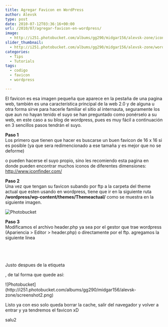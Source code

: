 ```yaml
---
title: Agregar Favicon en WordPress
author: Alevsk
type: post
date: 2010-07-12T03:36:16+00:00
url: /2010/07/agregar-favicon-en-wordpress/
image:
  - http://i251.photobucket.com/albums/gg290/midgar156/alevsk-zone/icon_finder.jpg
slider_thumbnail:
  - http://i251.photobucket.com/albums/gg290/midgar156/alevsk-zone/wordpress.jpg
categories:
  - Tips
  - Tutorials
tags:
  - codigo
  - favicon
  - wordpress

---
```

El favicon es esa imagen pequeña que aparece en la pestaña de una pagina web, también es una característica principal de la web 2.0 y de alguna u otra forma sirve para hacerle familiar el sitio al internauta, seguramente los que aun no hayan tenido el suyo se han preguntado como ponérselo a su web, en este caso a su blog de wordpress, pues es muy fácil a continuación en 3 sencillos pasos tendrán el suyo.

**Paso 1**  
Los primero que tienen que hacer es buscarse un buen favicon de 16 x 16 si es posible (ya que sera redimencionado a ese tamaña y es mejor que no se deforme) 

<!--more-->

o pueden hacerse el suyo propio, sino les recomiendo esta pagina en donde pueden encontrar muchos iconos de diferentes dimensiones: http://www.iconfinder.com/

**Paso 2**  
Una vez que tengan su favicon subando por ftp a la carpeta del theme actual que esten usando en wordpress, tiene que ir en la siguiente ruta **/wordpress/wp-content/themes/Themeactual/** como se muestra en la siguiente imagen.

![Photobucket](http://i251.photobucket.com/albums/gg290/midgar156/alevsk-zone/screenshot1.png) 

**Paso 3**  
Modificamos el archivo header.php ya sea por el gestor que trae wordpress (Apariencia > Editor > header.php) o directamente por el ftp. agregamos la siguiente linea 

```Text only




```

Justo despues de la etiqueta 

<head>
  , de tal forma que quede así:
<p>
![Photobucket](http://i251.photobucket.com/albums/gg290/midgar156/alevsk-zone/screenshot2.png)
</p>
<p>
    Listo ya con eso solo queda borrar la cache, salir del navegador y volver a entrar y ya tendremos el favicon xD
  </p>
<p>
    salu2
  </p></head>